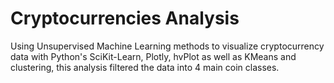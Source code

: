 # Cryptocurrencies Analysis

Using Unsupervised Machine Learning methods to visualize cryptocurrency data with Python's SciKit-Learn, Plotly, hvPlot as well as KMeans and clustering, this analysis filtered the data into 4 main coin classes.

